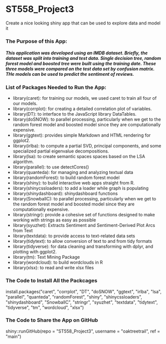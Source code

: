 # ST558_Project3
Create a nice looking shiny app that can be used to explore data and model it

### The Purpose of this App: 
##### This application was developed using an IMDB dataset. Briefly, the dataset was split into training and test data. Single decision tree, random forest model and boosted tree were built using the training date. These three models were compared on the test data set by confusion matrix. THe models can be used to predict the sentiment of reviews.

### List of Packages Needed to Run the App:
- library(caret): for training our models, we used caret to train all four of our models.
- library(corrplot): for creating a detailed correlation plot of variables.
- library(DT): to interface to the JavaScript library DataTables.
- library(doSNOW): to parallel processing, particularly when we get to the random forest model and boosted model since they are computationally expensive.
- library(ggtext): provides simple Markdown and HTML rendering for ggplot2.
- library(irlba): to compute a partial SVD, principal components, and some specialized partial eigenvalue decompositions.
- library(lsa):  to create semantic spaces spaces based on the LSA algorithm.
- library(parallel): to use detectCores()
- library(quanteda): for managing and analyzing textual data 
- library(randomForest): to build random forest model 
- library(shiny): to build interactive web apps straight from R. 
- library(shinycssloaders): to add a loader while graph is populating
- library(shinydashboard): shinydashboard functions
- library(SnowballC): to parallel processing, particularly when we get to the random forest model and boosted model since they are computationally expensive.
- library(stringr):  provide a cohesive set of functions designed to make working with strings as easy as possible
- library(syuzhet): Extracts Sentiment and Sentiment-Derived Plot Arcs from Text
- library(textdata): to provide access to text-related data sets 
- library(tidytext): to allow conversion of text to and from tidy formats
- library(tidyverse): for data cleaning and transforming with dplyr, and plotting with ggplot2.
- library(tm): Text Mining Package
- library(wordcloud):  to build wordclouds in R
- library(xlsx): to read and write xlsx files       


### The Code to Install All the Packcages
install.packages("caret", "corrplot", "DT", "doSNOW", "ggtext", "irlba", "lsa", 
  "parallel",  "quanteda", "randomForest", "shiny", "shinycssloaders", "shinydashboard",
  "SnowballC", "stringr", "syuzhet", "textdata", "tidytext", "tidyverse", "tm",
  "wordcloud", "xlsx")
  
### The Code to Share the App on GitHub
shiny::runGitHub(repo = "ST558_Project3", username = "oaktreetrail", ref = "main")
